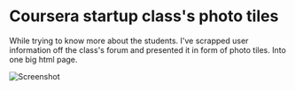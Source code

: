 Coursera startup class's photo tiles
====================================

While trying to know more about the students. I've scrapped user information off the class's forum and presented it in form of photo tiles. Into one big html page.

![Screenshot](https://coursera-forum-screenshots.s3.amazonaws.com/75/f91d78f9daf7c5f20109eaf6d2e32e/Screen-Shot-2013-07-10-at-3.08.11-AM.png)
